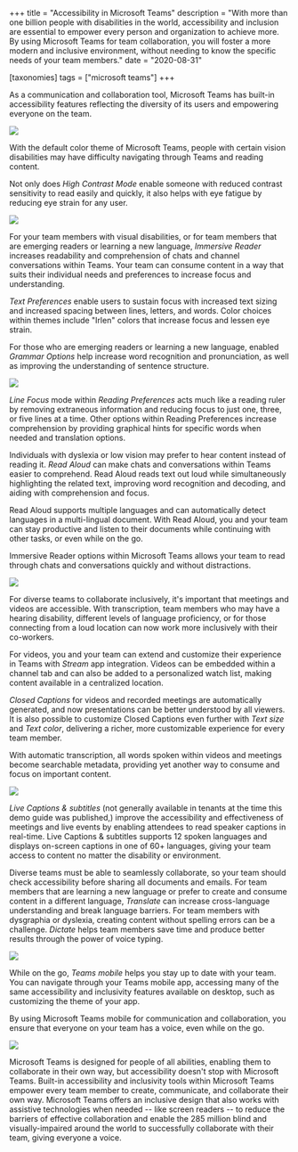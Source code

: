 +++
title = "Accessibility in Microsoft Teams"
description = "With more than one billion people with disabilities in the world, accessibility and inclusion are essential to empower every person and organization to achieve more. By using Microsoft Teams for team collaboration, you will foster a more modern and inclusive environment, without needing to know the specific needs of your team members."
date = "2020-08-31"

[taxonomies]
tags = ["microsoft teams"]
+++

As a communication and collaboration tool, Microsoft Teams has built-in
accessibility features reflecting the diversity of its users and
empowering everyone on the team.

![](https://o365hq.com/images/818.png)

With the default color theme of Microsoft Teams, people with certain
vision disabilities may have difficulty navigating through Teams and
reading content.

Not only does *High Contrast Mode* enable someone with reduced contrast
sensitivity to read easily and quickly, it also helps with eye fatigue
by reducing eye strain for any user.

![](https://o365hq.com/images/819.png)

For your team members with visual disabilities, or for team members that
are emerging readers or learning a new language, *Immersive Reader*
increases readability and comprehension of chats and channel
conversations within Teams. Your team can consume content in a way that
suits their individual needs and preferences to increase focus and
understanding.

*Text Preferences* enable users to sustain focus with increased text
sizing and increased spacing between lines, letters, and words. Color
choices within themes include "Irlen" colors that increase focus and
lessen eye strain.

For those who are emerging readers or learning a new language, enabled
*Grammar Options* help increase word recognition and pronunciation, as
well as improving the understanding of sentence structure.

![](https://o365hq.com/images/820.png)

*Line Focus* mode within *Reading Preferences* acts much like a reading
ruler by removing extraneous information and reducing focus to just one,
three, or five lines at a time. Other options within Reading Preferences
increase comprehension by providing graphical hints for specific words
when needed and translation options.

Individuals with dyslexia or low vision may prefer to hear content
instead of reading it. *Read Aloud* can make chats and conversations
within Teams easier to comprehend. Read Aloud reads text out loud while
simultaneously highlighting the related text, improving word recognition
and decoding, and aiding with comprehension and focus.

Read Aloud supports multiple languages and can automatically detect
languages in a multi-lingual document. With Read Aloud, you and your
team can stay productive and listen to their documents while continuing
with other tasks, or even while on the go.

Immersive Reader options within Microsoft Teams allows your team to read
through chats and conversations quickly and without distractions.

![](https://o365hq.com/images/817.png)

For diverse teams to collaborate inclusively, it's important that
meetings and videos are accessible. With transcription, team members who
may have a hearing disability, different levels of language proficiency,
or for those connecting from a loud location can now work more
inclusively with their co-workers.

For videos, you and your team can extend and customize their experience
in Teams with *Stream* app integration. Videos can be embedded within a
channel tab and can also be added to a personalized watch list, making
content available in a centralized location.

*Closed Captions* for videos and recorded meetings are automatically
generated, and now presentations can be better understood by all
viewers.\
It is also possible to customize Closed Captions even further with *Text
size* and *Text color*, delivering a richer, more customizable
experience for every team member.

With automatic transcription, all words spoken within videos and
meetings become searchable metadata, providing yet another way to
consume and focus on important content.

![](https://o365hq.com/images/821.png)

*Live Captions & subtitles* (not generally available in tenants at the
time this demo guide was published,) improve the accessibility and
effectiveness of meetings and live events by enabling attendees to read
speaker captions in real-time. Live Captions & subtitles supports 12
spoken languages and displays on-screen captions in one of 60+
languages, giving your team access to content no matter the disability
or environment.

Diverse teams must be able to seamlessly collaborate, so your team
should check accessibility before sharing all documents and emails. For
team members that are learning a new language or prefer to create and
consume content in a different language, *Translate* can increase
cross-language understanding and break language barriers. For team
members with dysgraphia or dyslexia, creating content without spelling
errors can be a challenge. *Dictate* helps team members save time and
produce better results through the power of voice typing.

![](https://o365hq.com/images/823.png)

While on the go, *Teams mobile* helps you stay up to date with your
team. You can navigate through your Teams mobile app, accessing many of
the same accessibility and inclusivity features available on desktop,
such as customizing the theme of your app.

By using Microsoft Teams mobile for communication and collaboration, you
ensure that everyone on your team has a voice, even while on the go.

![](https://o365hq.com/images/822.png)

Microsoft Teams is designed for people of all abilities, enabling them
to collaborate in their own way, but accessibility doesn't stop with
Microsoft Teams. Built-in accessibility and inclusivity tools within
Microsoft Teams empower every team member to create, communicate, and
collaborate their own way. Microsoft Teams offers an inclusive design
that also works with assistive technologies when needed -- like screen
readers -- to reduce the barriers of effective collaboration and enable
the 285 million blind and visually-impaired around the world to
successfully collaborate with their team, giving everyone a voice.